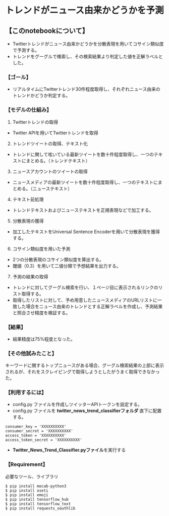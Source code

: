 # トレンドがニュース由来かどうかを予測

## 【このnotebookについて】
+ Twitterトレンドがニュース由来かどうかを分散表現を用いてコサイン類似度で予測する。
+ トレンドをグーグルで検索し、その検索結果より判定した値を正解ラベルとした。
### 【ゴール】
+ リアルタイムにTwitterトレンド30件程度取得し、それぞれニュース由来のトレンドかどうか判定する。

### 【モデルの仕組み】
1. Twitterトレンドの取得
  +   Twitter APIを用いてTwitterトレンドを取得
2. トレンドツイートの取得、テキスト化
  +   トレンドに関して呟いている最新ツイートを数十件程度取得し、一つのテキストにまとめる。（トレンドテキスト）
3. ニュースアカウントのツイートの取得  
  + ニュースメディアの最新ツイートを数十件程度取得し、一つのテキストにまとめる。（ニューステキスト）
4. テキスト前処理
  + トレンドテキストおよびニューステキストを正規表現などで加工する。
5. 分散表現の獲得
  + 加工したテキストをUniversal Sentence Encoderを用いて分散表現を獲得する。
6. コサイン類似度を用いた予測
  + 2つの分散表現のコサイン類似度を算出する。
  + 閾値（0.3）を用いて二値分類で予想結果を出力する。
7. 予測の結果の取得
  + トレンドに対してグーグル検索を行い、１ページ目に表示されるリンクのリスト取得する。
  + 取得したリストに対して、予め用意したニュースメディアのURLリストに一致した場合をニュース由来のトレンドとする正解ラベルを作成し、予測結果と照合させ精度を検証する。  


### 【結果】
+ 結果精度は75%程度となった。


### 【その他試みたこと】
キーワードに関するトップニュースがある場合、グーグル検索結果の上部に表示されるが、それをスクレイピングで取得しようとしたがうまく取得できなかった。


### 【利用するには】
+ config.py ファイルを作成しツイッターAPIトークンを設定する。
+ config.py ファイルを **twitter_news_trend_classifierフォルダ** 直下に配置する。

```
consumer_key = 'XXXXXXXXXX'
consumer_secret = 'XXXXXXXXXX'
access_token = 'XXXXXXXXXX'
access_token_secret = 'XXXXXXXXXX'
```

+ **Twitter_News_Trend_Classifier.pyファイル**を実行する


### 【Requirement】
必要なツール、ライブラリ
```
$ pip install mecab-python3
$ pip install oseti
$ pip install emoji
$ pip install tensorflow_hub
$ pip install tensorflow_text
$ pip install requests_oauthlib
```

